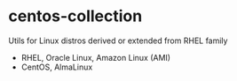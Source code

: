 # centos-collection
Utils for Linux distros derived or extended from RHEL family
- RHEL, Oracle Linux, Amazon Linux (AMI)
- CentOS, AlmaLinux
